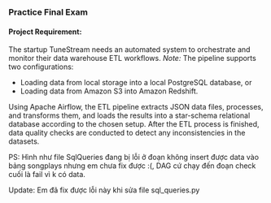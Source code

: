 ### Practice Final Exam 

#### Project Requirement:

The startup TuneStream needs an automated system to orchestrate and monitor their data warehouse ETL workflows. 
*Note:* The pipeline supports two configurations: 
- Loading data from local storage into a local PostgreSQL database, or 
- Loading data from Amazon S3 into Amazon Redshift. 

Using Apache Airflow, the ETL pipeline extracts JSON data files, processes, and transforms 
them, and loads the results into a star-schema relational database according to the chosen setup. 
After the ETL process is finished, data quality checks are conducted to detect any inconsistencies 
in the datasets. 

PS: Hình như file SqlQueries đang bị lỗi ở đoạn không insert được data vào bảng songplays nhưng em chưa fix được :(, DAG cứ chạy đến đoạn check cuối là fail vì k có data.

Update: Em đã fix được lỗi này khi sửa file sql_queries.py
